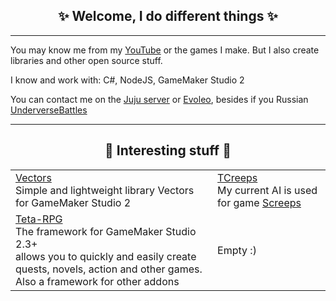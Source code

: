 <h2 align="center">✨ Welcome, I do different things ✨</h2>

---

You may know me from my [YouTube](https://www.youtube.com/channel/UCyycIj2oeDsGdrOhMpDI5VA) or the games I make. But I also create libraries and other open source stuff.

I know and work with: C#, NodeJS, GameMaker Studio 2

You can contact me on the [Juju server](https://discord.gg/8krYCqr) or [Evoleo](https://discord.gg/WRsgumM2T6), besides if you Russian [UnderverseBattles](https://discord.gg/fdHSm9vkj7)

---

<h2 align="center">🐢 Interesting stuff 🐢</h2>

| | | 
|-|-|
| [Vectors](https://github.com/Tornado-Technology/Vectors)<br> Simple and lightweight library Vectors<br> for GameMaker Studio 2 | [TCreeps](https://github.com/Tornado-Technology/TCreeps)<br> My current AI is used for game [Screeps](https://screeps.com/)|
| [Teta-RPG](https://github.com/Tornado-Technology/Teta-RPG)<br>The framework for GameMaker Studio 2.3+<br>allows you to quickly and easily create quests, novels, action and other games.<br>Also a framework for other addons | Empty :)|
